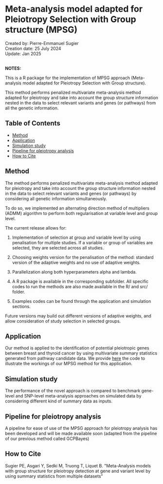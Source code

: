 # Meta-analysis model adapted for Pleiotropy Selection with Group structure (MPSG)

Created by: Pierre-Emmanuel Sugier<br>
Creation date: 25 July 2024<br>
Update: Jan 2025<br>
<br>

**NOTES:**
<br>

This is a R package for the implementation of MPSG approach (Meta-analysis model adapted for Pleiotropy Selection with Group structure). 

This method performs penalized multivariate meta-analysis method adapted for pleiotropy and take into account the group structure information nested in the data to select relevant variants and genes (or pathways) from all the genetic information.


## Table of Contents
- [Method](#method)
- [Application](#application)
- [Simulation study](#simulation-study)
- [Pipeline for pleiotropy analysis](#pipeline)
- [How to Cite](#how-to-cite)

## Method

The method performs penalized multivariate meta-analysis method adapted for pleiotropy and take into account the group structure information nested in the data to select relevant variants and genes (or pathways) by considering all genetic information simultaneously.

To do so, we implemented an alternating direction method of multipliers (ADMM) algorithm to perform both regularisation at variable level and group level.

The current release allows for:

1. Implementation of selection at group and variable level by using penalisation for multiple studies. If a variable or group of variables are selected, they are selected across all studies.

2. Choosing weights version for the penalisation of the method: standard version of the adaptive weights and no use of adaptive weights.

3. Parallelization along both hyperparameters alpha and lambda.

4. A R package is available in the corresponding subfolder. All specific codes to run the methods are also made available in the R/ and src/ folder. 

5. Examples codes can be found through the application and simulation sections. 

Future versions may build out different versions of adaptive weights, and allow consideration of study selection in selected groups.


## Application

Our method is applied to the identification of potential pleiotropic genes between breast and thyroid cancer by using multivariate summary statistics generated from pathway candidate data. We provide [here](https://github.com/PESugier/MPSG/main/Application/Application_to_pathway_candidates_cancer_data.md) the code to illustrate the workings of our MPSG method for this application.


## Simulation study

The performance of the novel approach is compared to benchmark gene-level and SNP-level meta-analysis approaches on simulated data by considering different kind of summary data as inputs.


## Pipeline for pleiotropy analysis 
A pipeline for ease of use of the MPSG approach for pleiotropy analysis has been developed and will be made available soon (adapted from the pipeline of our previous method called GCPBayes)

## How to Cite
Sugier PE, Asgari Y, Sedki M, Truong T, Liquet B. "Meta-Analysis models with group structure for pleiotropy detection at gene and variant level by using summary statistics from multiple datasets"
<br>
<br>
